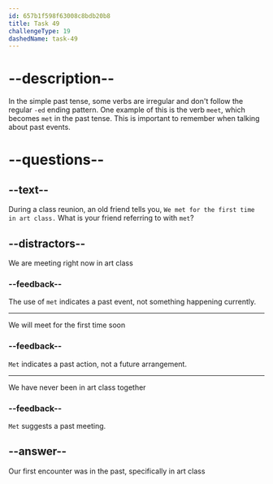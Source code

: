 ```yaml
---
id: 657b1f598f63008c8bdb20b8
title: Task 49
challengeType: 19
dashedName: task-49
---
```


# --description--

In the simple past tense, some verbs are irregular and don't follow the regular `-ed` ending pattern. One example of this is the verb `meet`, which becomes `met` in the past tense. This is important to remember when talking about past events.

# --questions--

## --text--

During a class reunion, an old friend tells you, `We met for the first time in art class.` What is your friend referring to with `met`?

## --distractors--

We are meeting right now in art class

### --feedback--

The use of `met` indicates a past event, not something happening currently.

---

We will meet for the first time soon

### --feedback--

`Met` indicates a past action, not a future arrangement.

---

We have never been in art class together

### --feedback--

`Met` suggests a past meeting.

## --answer--

Our first encounter was in the past, specifically in art class

